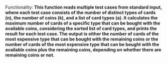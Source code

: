 Functionality: **This function reads multiple test cases from standard input, where each test case consists of the number of distinct types of cards (n), the number of coins (k), and a list of card types (a). It calculates the maximum number of cards of a specific type that can be bought with the available coins, considering the sorted list of card types, and prints the result for each test case. The output is either the number of cards of the most expensive type that can be bought with the remaining coins or the number of cards of the most expensive type that can be bought with the available coins plus the remaining coins, depending on whether there are remaining coins or not.**